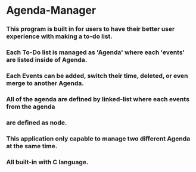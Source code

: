# Agenda-Manager



### This program is built in for users to have their better user experience with making a to-do list. 
### Each To-Do list is managed as 'Agenda' where each 'events' are listed inside of Agenda.
### Each Events can be added, switch their time, deleted, or even merge to another Agenda.
### All of the agenda are defined by linked-list where each events from the agenda
### are defined as node.
### This application only capable to manage two different Agenda at the same time.
### All built-in with C language. 
